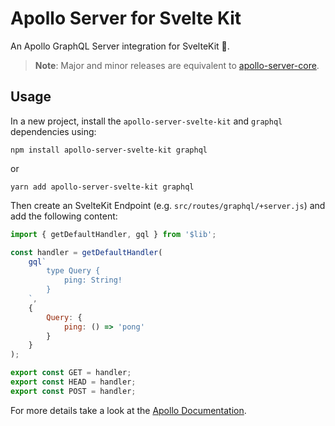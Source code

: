 # Apollo Server for Svelte Kit

An Apollo GraphQL Server integration for SvelteKit 🥳.

> **Note**: Major and minor releases are equivalent to [apollo-server-core](https://www.npmjs.com/package/apollo-server-core).

## Usage

In a new project, install the `apollo-server-svelte-kit` and `graphql` dependencies using:

```
npm install apollo-server-svelte-kit graphql
```

or

```
yarn add apollo-server-svelte-kit graphql
```

Then create an SvelteKit Endpoint (e.g. `src/routes/graphql/+server.js`) and add the following content:

```js
import { getDefaultHandler, gql } from '$lib';

const handler = getDefaultHandler(
	gql`
		type Query {
			ping: String!
		}
	`,
	{
		Query: {
			ping: () => 'pong'
		}
	}
);

export const GET = handler;
export const HEAD = handler;
export const POST = handler;
```

For more details take a look at the [Apollo Documentation](https://www.apollographql.com/docs/apollo-server/getting-started/).
